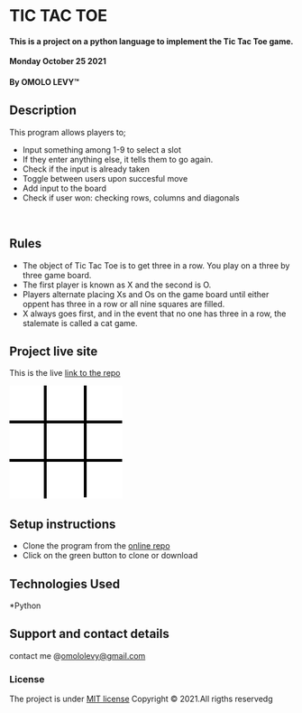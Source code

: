 # TIC TAC TOE
#### This is a project on a python language to implement the Tic Tac Toe game.
 
 **Monday October 25 2021**
#### By **OMOLO LEVY**&trade;

## Description
This program allows players to;

* Input something among 1-9 to select a slot
* If they enter anything else, it tells them to go again.
* Check if the input is already taken
* Toggle between users upon succesful move
* Add input to the board
* Check if user won: checking rows, columns and diagonals
</br>


## Rules
* The object of Tic Tac Toe is to get three in a row. You play on a three by three game board. 
* The first player is known as X and the second is O. 
* Players alternate placing Xs and Os on the game board until either oppent has three in a row or all nine squares are filled. 
* X always goes first, and in the event that no one has three in a row, the stalemate is called a cat game.



## Project live site
  This is the live [link to the repo ](https://github.com/omololevy/Tic-Tac-Toe)

  ![Image](./assets/Tic-tac-toe.gif)

## Setup instructions
* Clone the program from the [online repo](https://github.com/omololevy/Tic-Tac-Toe)
* Click on the green button to clone or download



## Technologies Used
*Python

## Support and contact details
contact me @omololevy@gmail.com
### License
The project is under [MIT license](https://github.com/omololevy/Tic-Tac-Toe/blob/master/LICENSE) 
Copyright &copy; 2021.All rigths reservedg
  